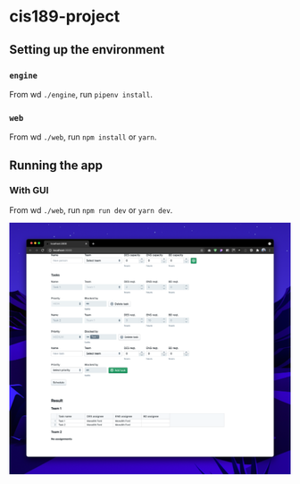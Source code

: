 # cis189-project

## Setting up the environment
### `engine`
From wd `./engine`, run `pipenv install`.

### `web`
From wd `./web`, run `npm install` or `yarn`.

## Running the app
### With GUI
From wd `./web`, run `npm run dev` or `yarn dev`.

![Screenshot](./screenshot.png)